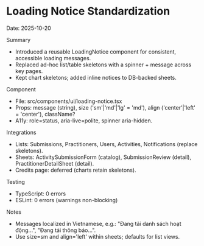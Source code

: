 # Loading Notice Standardization

Date: 2025-10-20

Summary
- Introduced a reusable LoadingNotice component for consistent, accessible loading messages.
- Replaced ad-hoc list/table skeletons with a spinner + message across key pages.
- Kept chart skeletons; added inline notices to DB-backed sheets.

Component
- File: src/components/ui/loading-notice.tsx
- Props: message (string), size ('sm'|'md'|'lg' = 'md'), align ('center'|'left' = 'center'), className?
- A11y: role=status, aria-live=polite, spinner aria-hidden.

Integrations
- Lists: Submissions, Practitioners, Users, Activities, Notifications (replace skeletons).
- Sheets: ActivitySubmissionForm (catalog), SubmissionReview (detail), PractitionerDetailSheet (detail).
- Credits page: deferred (charts retain skeletons).

Testing
- TypeScript: 0 errors
- ESLint: 0 errors (warnings non-blocking)

Notes
- Messages localized in Vietnamese, e.g.: "Đang tải danh sách hoạt động...", "Đang tải thông báo...".
- Use size=sm and align='left' within sheets; defaults for list views.
